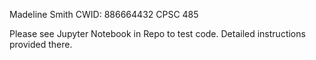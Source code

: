 Madeline Smith
CWID: 886664432
CPSC 485

Please see Jupyter Notebook in Repo to test code. Detailed instructions provided there.
